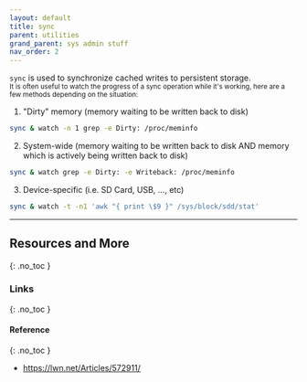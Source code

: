 ```yaml
---
layout: default
title: sync
parent: utilities
grand_parent: sys admin stuff
nav_order: 2
---
```


`sync` is used to synchronize cached writes to persistent storage.  
<small>It is often useful to watch the progress of a sync operation while it's working, here are a few methods depending on the situation:</small>

1. "Dirty" memory (memory waiting to be written back to disk)
```bash
sync & watch -n 1 grep -e Dirty: /proc/meminfo
```
2. System-wide (memory waiting to be written back to disk AND memory which is actively being written back to disk)
```bash
sync & watch grep -e Dirty: -e Writeback: /proc/meminfo
```
3. Device-specific (i.e. SD Card, USB, ..., etc)
```bash
sync & watch -t -n1 'awk "{ print \$9 }" /sys/block/sdd/stat'
```

---

## Resources and More
{: .no_toc }
### Links
{: .no_toc }
#### Reference
{: .no_toc }
- <https://lwn.net/Articles/572911/>


